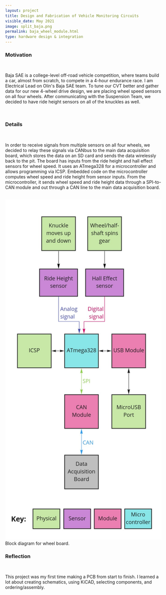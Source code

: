 ```yaml
---
layout: project
title: Design and Fabrication of Vehicle Monitoring Circuits
visible_date: May 2021
image: split_baja.png
permalink: baja_wheel_module.html
type: hardware design & integration
---
```


### Motivation

<br>

Baja SAE is a college-level off-road vehicle competition, where teams build a car, almost from scratch, to compete in a 4-hour endurance race. I am Electrical Lead on Olin's Baja SAE team. To tune our CVT better and gather data for our new 4-wheel drive design, we are placing wheel speed sensors on all four wheels. After communicating with the Suspension Team, we decided to have ride height sensors on all of the knuckles as well.

<br>

### Details

<br>

In order to receive signals from multiple sensors on all four wheels, we decided to relay these signals via CANbus to the main data acquisition board, which stores the data on an SD card and sends the data wirelessly back to the pit. The board has inputs from the ride height and hall effect sensors for wheel speed. It uses an ATmega328 for a microcontroller and allows programming via ICSP. Embedded code on the microcontroller computes wheel speed and ride height from sensor inputs. From the microcontroller, it sends wheel speed and ride height data through a SPI-to-CAN module and out through a CAN line to the main data acquisition board.

<br>

<img src="/public/images/block_diagram.jpg" class="img-fluid" alt="Responsive image" width=600 px>
Block diagram for wheel board.

<br>

### Reflection

<br>

This project was my first time making a PCB from start to finish. I learned a lot about creating schematics, using KiCAD, selecting components, and ordering/assembly. 